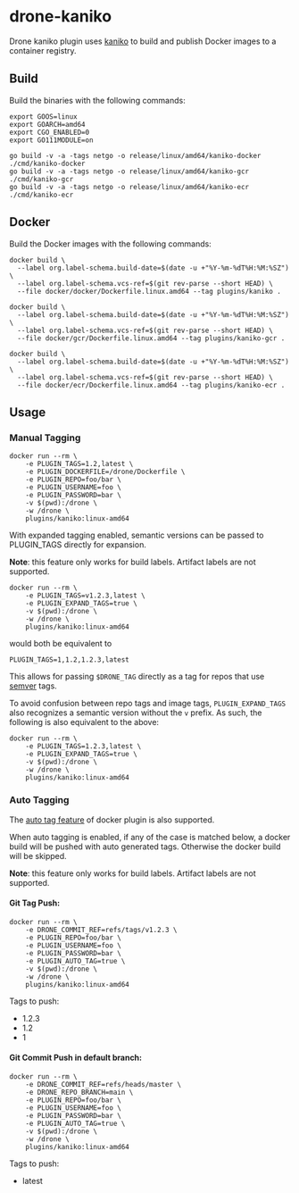 # drone-kaniko

Drone kaniko plugin uses [kaniko](https://github.com/GoogleContainerTools/kaniko) to build and publish Docker images to a container registry.

## Build

Build the binaries with the following commands:

```console
export GOOS=linux
export GOARCH=amd64
export CGO_ENABLED=0
export GO111MODULE=on

go build -v -a -tags netgo -o release/linux/amd64/kaniko-docker ./cmd/kaniko-docker
go build -v -a -tags netgo -o release/linux/amd64/kaniko-gcr ./cmd/kaniko-gcr
go build -v -a -tags netgo -o release/linux/amd64/kaniko-ecr ./cmd/kaniko-ecr
```

## Docker

Build the Docker images with the following commands:

```console
docker build \
  --label org.label-schema.build-date=$(date -u +"%Y-%m-%dT%H:%M:%SZ") \
  --label org.label-schema.vcs-ref=$(git rev-parse --short HEAD) \
  --file docker/docker/Dockerfile.linux.amd64 --tag plugins/kaniko .

docker build \
  --label org.label-schema.build-date=$(date -u +"%Y-%m-%dT%H:%M:%SZ") \
  --label org.label-schema.vcs-ref=$(git rev-parse --short HEAD) \
  --file docker/gcr/Dockerfile.linux.amd64 --tag plugins/kaniko-gcr .

docker build \
  --label org.label-schema.build-date=$(date -u +"%Y-%m-%dT%H:%M:%SZ") \
  --label org.label-schema.vcs-ref=$(git rev-parse --short HEAD) \
  --file docker/ecr/Dockerfile.linux.amd64 --tag plugins/kaniko-ecr .
```

## Usage
### Manual Tagging

```console
docker run --rm \
    -e PLUGIN_TAGS=1.2,latest \
    -e PLUGIN_DOCKERFILE=/drone/Dockerfile \
    -e PLUGIN_REPO=foo/bar \
    -e PLUGIN_USERNAME=foo \
    -e PLUGIN_PASSWORD=bar \
    -v $(pwd):/drone \
    -w /drone \
    plugins/kaniko:linux-amd64
```

With expanded tagging enabled, semantic versions can be passed to PLUGIN_TAGS directly for expansion.

**Note**: this feature only works for build labels. Artifact labels are not supported.

```console
docker run --rm \
    -e PLUGIN_TAGS=v1.2.3,latest \
    -e PLUGIN_EXPAND_TAGS=true \
    -v $(pwd):/drone \
    -w /drone \
    plugins/kaniko:linux-amd64
```
would both be equivalent to

```
PLUGIN_TAGS=1,1.2,1.2.3,latest
```

This allows for passing `$DRONE_TAG` directly as a tag for repos that use [semver](https://semver.org) tags.

To avoid confusion between repo tags and image tags, `PLUGIN_EXPAND_TAGS` also recognizes a semantic version
without the `v` prefix.  As such, the following is also equivalent to the above:

```console
docker run --rm \
    -e PLUGIN_TAGS=1.2.3,latest \
    -e PLUGIN_EXPAND_TAGS=true \
    -v $(pwd):/drone \
    -w /drone \
    plugins/kaniko:linux-amd64
```

### Auto Tagging
The [auto tag feature](https://plugins.drone.io/drone-plugins/drone-docker) of docker plugin is also supported.

When auto tagging is enabled, if any of the case is matched below, a docker build will be pushed with auto generated tags. Otherwise the docker build will be skipped.

**Note**: this feature only works for build labels. Artifact labels are not supported.

#### Git Tag Push:

```console
docker run --rm \
    -e DRONE_COMMIT_REF=refs/tags/v1.2.3 \
    -e PLUGIN_REPO=foo/bar \
    -e PLUGIN_USERNAME=foo \
    -e PLUGIN_PASSWORD=bar \
    -e PLUGIN_AUTO_TAG=true \
    -v $(pwd):/drone \
    -w /drone \
    plugins/kaniko:linux-amd64
```

Tags to push:
- 1.2.3
- 1.2
- 1

#### Git Commit Push in default branch:

```console
docker run --rm \
    -e DRONE_COMMIT_REF=refs/heads/master \
    -e DRONE_REPO_BRANCH=main \
    -e PLUGIN_REPO=foo/bar \
    -e PLUGIN_USERNAME=foo \
    -e PLUGIN_PASSWORD=bar \
    -e PLUGIN_AUTO_TAG=true \
    -v $(pwd):/drone \
    -w /drone \
    plugins/kaniko:linux-amd64
```

Tags to push:
- latest
